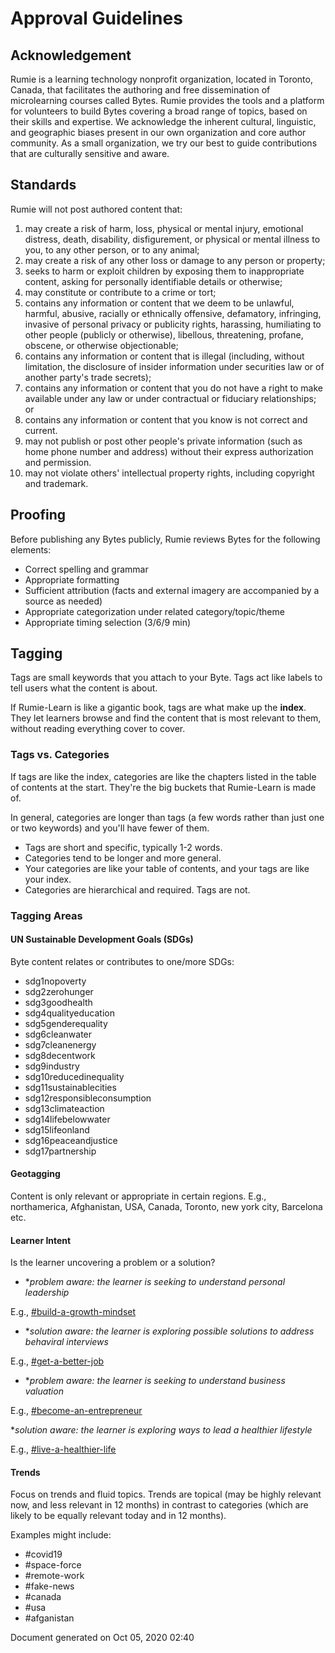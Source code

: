 # Approval Guidelines

## Acknowledgement

Rumie is a learning technology nonprofit organization, located in Toronto, Canada, that facilitates the authoring and free dissemination of microlearning courses called Bytes. Rumie provides the tools and a platform for volunteers to build Bytes covering a broad range of topics, based on their skills and expertise. We acknowledge the inherent cultural, linguistic, and geographic biases present in our own organization and core author community. As a small organization, we try our best to guide contributions that are culturally sensitive and aware.

## Standards

Rumie will not post authored content that:

1. may create a risk of harm, loss, physical or mental injury, emotional distress, death, disability, disfigurement, or physical or mental illness to you, to any other person, or to any animal;
2. may create a risk of any other loss or damage to any person or property;
3. seeks to harm or exploit children by exposing them to inappropriate content, asking for personally identifiable details or otherwise;
4. may constitute or contribute to a crime or tort;
5. contains any information or content that we deem to be unlawful, harmful, abusive, racially or ethnically offensive, defamatory, infringing, invasive of personal privacy or publicity rights, harassing, humiliating to other people (publicly or otherwise), libellous, threatening, profane, obscene, or otherwise objectionable;
6. contains any information or content that is illegal (including, without limitation, the disclosure of insider information under securities law or of another party's trade secrets);
7. contains any information or content that you do not have a right to make available under any law or under contractual or fiduciary relationships; or
8. contains any information or content that you know is not correct and current.
9. may not publish or post other people's private information (such as home phone number and address) without their express authorization and permission.
10. may not violate others' intellectual property rights, including copyright and trademark.

## Proofing

Before publishing any Bytes publicly, Rumie reviews Bytes for the following elements:

- Correct spelling and grammar
- Appropriate formatting
- Sufficient attribution (facts and external imagery are accompanied by a source as needed)
- Appropriate categorization under related category/topic/theme
- Appropriate timing selection (3/6/9 min)

## Tagging

Tags are small keywords that you attach to your Byte. Tags act like labels to tell users what the content is about.

If Rumie-Learn is like a gigantic book, tags are what make up the **index**. They let learners browse and find the content that is most relevant to them, without reading everything cover to cover.

### Tags vs. Categories

If tags are like the index, categories are like the chapters listed in the table of contents at the start. They're the big buckets that Rumie-Learn is made of.

In general, categories are longer than tags (a few words rather than just one or two keywords) and you'll have fewer of them.

- Tags are short and specific, typically 1-2 words.
- Categories tend to be longer and more general.
- Your categories are like your table of contents, and your tags are like your index.
- Categories are hierarchical and required. Tags are not.

### Tagging Areas

#### UN Sustainable Development Goals (SDGs)

Byte content relates or contributes to one/more SDGs:

- sdg1nopoverty
- sdg2zerohunger
- sdg3goodhealth
- sdg4qualityeducation
- sdg5genderequality
- sdg6cleanwater
- sdg7cleanenergy
- sdg8decentwork
- sdg9industry
- sdg10reducedinequality
- sdg11sustainablecities
- sdg12responsibleconsumption
- sdg13climateaction
- sdg14lifebelowwater
- sdg15lifeonland
- sdg16peaceandjustice
- sdg17partnership<br>

#### Geotagging

Content is only relevant or appropriate in certain regions. E.g., northamerica, Afghanistan, USA, Canada, Toronto, new york city, Barcelona etc.

#### Learner Intent

Is the learner uncovering a problem or a solution?

- \*_problem aware: the learner is seeking to understand personal leadership_

E.g., [<u>#build-a-growth-mindset</u>](https://learn.rumie.org/jR/bytes/reach-your-potential-with-stretch-goals/view)

- \*_solution aware: the learner is exploring possible solutions to address behaviral interviews_

E.g., [<u>#get-a-better-job</u>](https://learn.rumie.org/jR/bytes/get-the-job-picking-a-professional-profile-picture/view)

- \*_problem aware: the learner is seeking to understand business valuation_

E.g., [<u>#become-an-entrepreneur</u>](https://learn.rumie.org/jR/bytes/calculate-return-on-investment-roi/view)

 \*_solution aware: the learner is exploring ways to lead a healthier lifestyle_

E.g., [<u>#live-a-healthier-life</u>](https://learn.rumie.org/jR/bytes/eat-healthy-balancing-the-food-groups/view)

#### Trends

Focus on trends and fluid topics. Trends are topical (may be highly relevant now, and less relevant in 12 months) in contrast to categories (which are likely to be equally relevant today and in 12 months).

Examples might include:

- #covid19
- #space-force
- #remote-work
- #fake-news
- #canada
- #usa
- #afganistan 

Document generated on Oct 05, 2020 02:40

